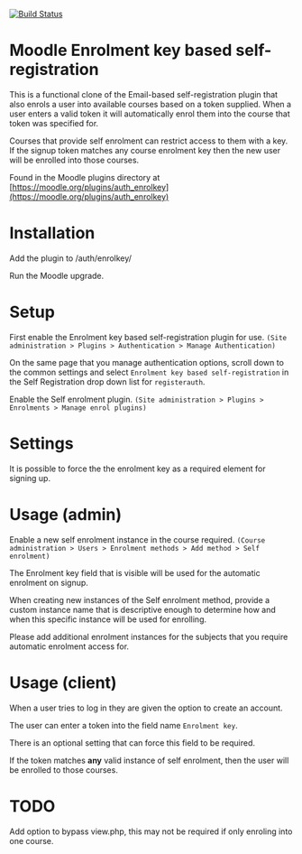 [![Build Status](https://travis-ci.org/CatalystIT-AU/moodle-auth_enrolkey.svg?branch=master)](https://travis-ci.org/CatalystIT-AU/moodle-auth_enrolkey)

Moodle Enrolment key based self-registration
========================

This is a functional clone of the Email-based self-registration plugin that also enrols a user into available courses based on a token supplied. When a user enters a valid token it will automatically enrol them into the course that token was specified for.

Courses that provide self enrolment can restrict access to them with a key. If the signup token matches any course enrolment key then the new user will be enrolled into those courses. 

Found in the Moodle plugins directory at [https://moodle.org/plugins/auth_enrolkey](https://moodle.org/plugins/auth_enrolkey)

# Installation

Add the plugin to /auth/enrolkey/

Run the Moodle upgrade.

# Setup
First enable the Enrolment key based self-registration plugin for use.
    `(Site administration > Plugins > Authentication > Manage Authentication)`

On the same page that you manage authentication options, scroll down to the common settings and select `Enrolment key based self-registration` in the Self Registration drop down list for `registerauth`.
    
Enable the Self enrolment plugin. 
    `(Site administration > Plugins > Enrolments > Manage enrol plugins)`
    
# Settings

It is possible to force the the enrolment key as a required element for signing up.

# Usage (admin)

Enable a new self enrolment instance in the course required. 
    `(Course administration > Users > Enrolment methods > Add method > Self enrolment)`

The Enrolment key field that is visible will be used for the automatic enrolment on signup.

When creating new instances of the Self enrolment method, provide a custom instance name that is descriptive enough to determine how and when this specific instance will be used for enrolling.

Please add additional enrolment instances for the subjects that you require automatic enrolment access for.

# Usage (client)

When a user tries to log in they are given the option to create an account.

The user can enter a token into the field name `Enrolment key`. 

There is an optional setting that can force this field to be required.

If the token matches **any** valid instance of self enrolment, then the user will be enrolled to those courses.  

# TODO

Add option to bypass view.php, this may not be required if only enroling into one course.

